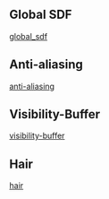 ## Global SDF
[global_sdf](https://github.com/hipiPan/global_sdf)

## Anti-aliasing
[anti-aliasing](https://github.com/hipiPan/anti-aliasing)

## Visibility-Buffer
[visibility-buffer](https://github.com/hipiPan/visibility-buffer)

## Hair
[hair](https://github.com/hipiPan/hair)